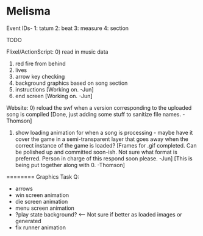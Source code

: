 Melisma
=======
Event IDs-
1: tatum
2: beat
3: measure
4: section


TODO

Flixel/ActionScript:
0) read in music data
1) red fire from behind
2) lives
3) arrow key checking
4) background graphics based on song section
5) instructions [Working on. -Jun]
6) end screen [Working on. -Jun]

Website:
0) reload the swf when a version corresponding to the uploaded song is compiled [Done, just adding some stuff to sanitize file names. -Thomson]
1) show loading animation for when a song is processing - maybe have it cover the game in a semi-transparent layer that goes away when the correct instance of the game is loaded? [Frames for .gif completed. Can be polished up and committed soon-ish. Not sure what format is preferred. Person in charge of this respond soon please. -Jun] [This is being put together along with 0. -Thomson]
  

  
========
Graphics Task Q:
- arrows
- win screen animation
- die screen animation 
- menu screen animation
- ?play state background? <-- Not sure if better as loaded images or generated
- fix runner animation
